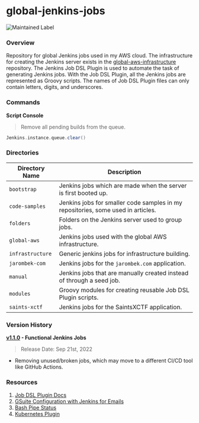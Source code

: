 # global-jenkins-jobs

![Maintained Label](https://img.shields.io/badge/Maintained-Yes-brightgreen?style=for-the-badge)

### Overview

Repository for global Jenkins jobs used in my AWS cloud.  The infrastructure for creating the Jenkins server exists in 
the [global-aws-infrastructure](https://github.com/AJarombek/global-aws-infrastructure/tree/master/jenkins) repository.
The Jenkins Job DSL Plugin is used to automate the task of generating Jenkins jobs.  With the Job DSL Plugin, all the 
Jenkins jobs are represented as Groovy scripts.  The names of Job DSL Plugin files can only contain letters, digits, and 
underscores.

### Commands

**Script Console**

> Remove all pending builds from the queue.

```groovy
Jenkins.instance.queue.clear()
```

### Directories

| Directory Name                     | Description                                                                      |
|------------------------------------|----------------------------------------------------------------------------------|
| `bootstrap`                        | Jenkins jobs which are made when the server is first booted up.                  |
| `code-samples`                     | Jenkins jobs for smaller code samples in my repositories, some used in articles. |
| `folders`                          | Folders on the Jenkins server used to group jobs.                                |
| `global-aws`                       | Jenkins jobs used with the global AWS infrastructure.                            |
| `infrastructure`                   | Generic jenkins jobs for infrastructure building.                                |
| `jarombek-com`                     | Jenkins jobs for the `jarombek.com` application.                                 |
| `manual`                           | Jenkins jobs that are manually created instead of through a seed job.            |
| `modules`                          | Groovy modules for creating reusable Job DSL Plugin scripts.                     |
| `saints-xctf`                      | Jenkins jobs for the SaintsXCTF application.                                     |

### Version History

**[v1.1.0](https://github.com/AJarombek/global-jenkins-jobs/tree/v1.1.0) - Functional Jenkins Jobs**

> Release Date: Sep 21st, 2022

* Removing unused/broken jobs, which may move to a different CI/CD tool like GitHub Actions.

### Resources

1) [Job DSL Plugin Docs](https://jenkinsci.github.io/job-dsl-plugin/#)
2) [GSuite Configuration with Jenkins for Emails](https://stackoverflow.com/a/27130058)
3) [Bash Pipe Status](https://unix.stackexchange.com/a/14276)
4) [Kubernetes Plugin](https://plugins.jenkins.io/kubernetes/)
